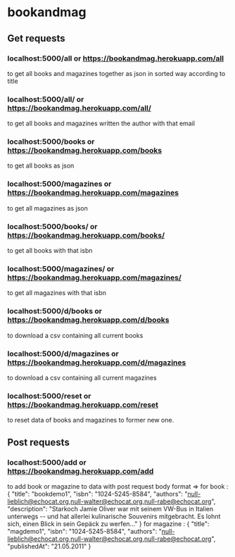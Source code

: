 # bookandmag

## Get requests

### localhost:5000/all or https://bookandmag.herokuapp.com/all
 to get all books and magazines together as json in sorted way according to title
 
### localhost:5000/all/<email of author> or https://bookandmag.herokuapp.com/all/<email of author>
 to get all books and magazines written the author with that email
  
### localhost:5000/books or https://bookandmag.herokuapp.com/books
 to get all books as json
  
### localhost:5000/magazines or https://bookandmag.herokuapp.com/magazines
 to get all magazines as json

### localhost:5000/books/<isbn> or https://bookandmag.herokuapp.com/books/<isbn>
 to get all books with that isbn
 
### localhost:5000/magazines/<isbn> or https://bookandmag.herokuapp.com/magazines/<isbn>
 to get all magazines with that isbn

### localhost:5000/d/books or https://bookandmag.herokuapp.com/d/books
 to download a csv containing all current books
 
### localhost:5000/d/magazines or https://bookandmag.herokuapp.com/d/magazines
 to download a csv containing all current magazines

### localhost:5000/reset or https://bookandmag.herokuapp.com/reset
 to reset data of books and magazines to former new one.
 
## Post requests
 
### localhost:5000/add or https://bookandmag.herokuapp.com/add
 to add book or magazine to data with post request body format =>
 for book :
    {
    "title": "bookdemo1",
    "isbn": "1024-5245-8584",
    "authors": "null-lieblich@echocat.org,null-walter@echocat.org,null-rabe@echocat.org",
    "description": "Starkoch Jamie Oliver war mit seinem VW-Bus in Italien unterwegs -- und hat allerlei kulinarische Souvenirs mitgebracht. Es lohnt sich, einen Blick in        sein Gepäck zu werfen..."
    }
  for magazine :
    {
    "title": "magdemo1",
    "isbn": "1024-5245-8584",
    "authors": "null-lieblich@echocat.org,null-walter@echocat.org,null-rabe@echocat.org",
    "publishedAt": "21.05.2011"
    }
